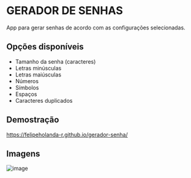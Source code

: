 # GERADOR DE SENHAS
App para gerar senhas de acordo com as configurações selecionadas.

## Opções disponíveis
- Tamanho da senha (caracteres)
- Letras minúsculas
- Letras maiúsculas
- Números
- Símbolos
- Espaços
- Caracteres duplicados

## Demostração
https://felipeholanda-r.github.io/gerador-senha/
## Imagens
![image](https://github.com/felipeholanda-r/gerador-senha/assets/126280549/fa874242-8366-494a-af78-322e24e7d0eb)
